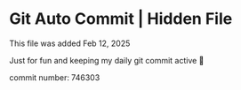 # Git Auto Commit | Hidden File

This file was added Feb 12, 2025

Just for fun and keeping my daily git commit active 🤪

commit number: 746303
